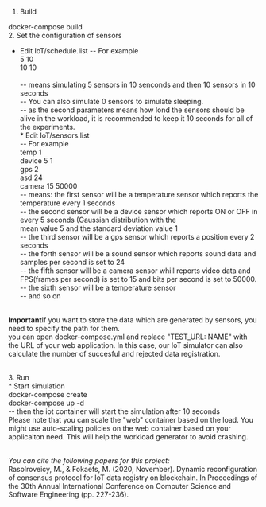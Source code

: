 1. Build

docker-compose build
<br>
2. Set the configuration of sensors
<br>
* Edit IoT/schedule.list
-- For example<br>
5 10<br>
10 10<br>
<br>-- means simulating 5 sensors in 10 senconds and then 10 sensors in 10 seconds
<br>-- You can also simulate 0 sensors to simulate sleeping.
<br>-- as the second parameters means how lond the sensors should be alive in the workload, it is recommended to keep it 10 seconds for all of the experiments.
<br>* Edit IoT/sensors.list
<br>-- For example
<br>temp 1
<br>device 5 1
<br>gps 2
<br>asd 24
<br>camera 15 50000
<br>-- means: the first sensor will be a temperature sensor which reports the temperature every 1 seconds
<br>-- the second sensor will be a device sensor which reports ON or OFF in every 5 seconds (Gaussian distribution with the <br>mean value 5 and the standard deviation value 1
<br>-- the third sensor will be a gps sensor which reports a position every 2 seconds
<br>-- the forth sensor will be a sound sensor which reports sound data and samples per second is set to 24
<br>-- the fifth sensor will be a camera sensor whill reports video data and FPS(frames per second) is set to 15 and bits per second is set to 50000.
<br>-- the sixth sensor will be a temperature sensor
<br>-- and so on



<br> <b>Important</b>If you want to store the data which are generated by sensors, you need to specify the path for them.
<br> you can open docker-compose.yml and replace "TEST_URL: NAME" with the URL of your web application. In this case, our IoT simulator can also calculate the number of succesful and rejected data registration.

<br>3. Run
<br>* Start simulation
<br>docker-compose create
<br>docker-compose up -d
<br>-- then the iot container will start the simulation after 10 seconds
<br>Please note that you can scale the "web" container based on the load. You might use auto-scaling policies on the web container based on your applicaiton need. This will help the workload generator to avoid crashing.



<br> *You can cite the following papers for this project:*
<br>Rasolroveicy, M., & Fokaefs, M. (2020, November). Dynamic reconfiguration of consensus protocol for IoT data registry on blockchain. In Proceedings of the 30th Annual International Conference on Computer Science and Software Engineering (pp. 227-236).
